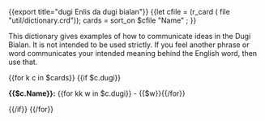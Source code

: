 {{export title="dugi Enlis da dugi bialan"}}
{{let cfile = (r_card ( file "util/dictionary.crd"));
    cards = sort_on $cfile "Name" ;
}}

This dictionary gives examples of how to communicate ideas in the Dugi Bialan. It is not intended to be used strictly. If you feel another phrase or word communicates your intended meaning behind the English word, then use that.

<div >
{{for k c in $cards}}
{{if $c.dugi}}<p><b>{{$c.Name}}:</b> {{for kk w in $c.dugi}} - {{$w}}{{/for}}</p>{{/if}}
{{/for}}
</div>

